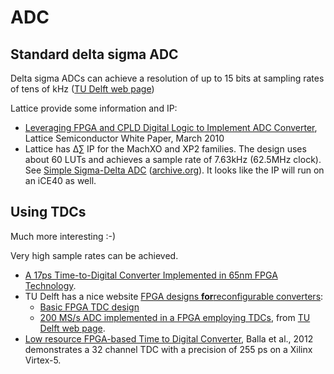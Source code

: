 # ADC

## Standard delta sigma ADC

Delta sigma ADCs can achieve a resolution of up to 15 bits at sampling rates of tens of kHz ([TU Delft web page](http://cas.tudelft.nl/fpga_tdc/ADC_basic.html))

Lattice provide some information and IP:

- [Leveraging FPGA and CPLD Digital Logic to Implement ADC Converter](http://www.latticesemi.com/~/media/LatticeSemi/Documents/WhitePapers/AG/CreatingAnADCUsingFPGAResources.PDF?document_id=36525), Lattice Semiconductor White Paper, March 2010
- Lattice has ∆∑ IP for the MachXO and XP2 families. The design uses about 60 LUTs and achieves a sample rate of 7.63kHz (62.5MHz clock). See [Simple Sigma-Delta ADC](http://www.latticesemi.com/en/Products/DesignSoftwareAndIP/IntellectualProperty/ReferenceDesigns/ReferenceDesign03/SimpleSigmaDeltaADC) ([archive.org](https://web.archive.org/web/20171207043525/http://www.latticesemi.com/en/Products/DesignSoftwareAndIP/IntellectualProperty/ReferenceDesigns/ReferenceDesign03/SimpleSigmaDeltaADC])). It looks like the IP will run on an iCE40 as well.

## Using TDCs

Much more interesting :-)

Very high sample rates can be achieved.

- [A 17ps Time-to-Digital Converter Implemented in 65nm FPGA Technology](https://infoscience.epfl.ch/record/139431/files/isfpga09-cfavi.pdf).
- TU Delft has a nice website [FPGA designs **for**reconfigurable converters](http://cas.tudelft.nl/fpga_tdc/index.html):
  - [Basic FPGA TDC design](http://cas.tudelft.nl/fpga_tdc/TDC_basic.html)
  - [200 MS/s ADC implemented in a FPGA employing TDCs](http://cas.tudelft.nl/pubs/Homulle15fpga.pdf), from [TU Delft web page](http://cas.tudelft.nl/fpga_tdc/ADC_basic.html).
- [Low resource FPGA-based Time to Digital Converter](http://arxiv.org/vc/arxiv/papers/1206/1206.0679v3.pdf), Balla et al., 2012 demonstrates a 32 channel TDC with a precision of 255 ps on a Xilinx Virtex-5.